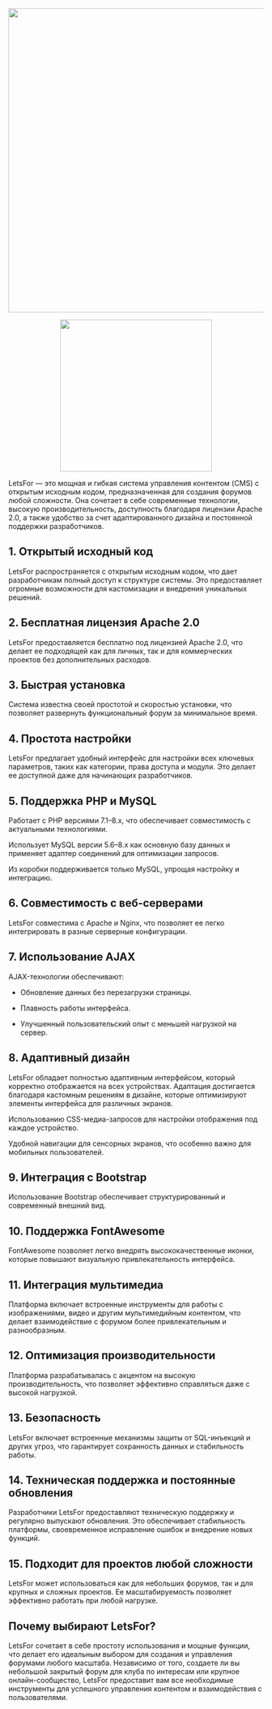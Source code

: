 <p align="center"><img src="https://i.postimg.cc/G3x22yth/welcomeback.png" width="600"></p>
<center><img src="https://i.postimg.cc/TYvV8mSd/cg6df87h76d89dfs7g6gdf8h.png" width="300"></center>

LetsFor — это мощная и гибкая система управления контентом (CMS) с открытым исходным кодом, предназначенная для создания форумов любой сложности. Она сочетает в себе современные технологии, высокую производительность, доступность благодаря лицензии Apache 2.0, а также удобство за счет адаптированного дизайна и постоянной поддержки разработчиков.

## 1. Открытый исходный код

LetsFor распространяется с открытым исходным кодом, что дает разработчикам полный доступ к структуре системы. Это предоставляет огромные возможности для кастомизации и внедрения уникальных решений.

## 2. Бесплатная лицензия Apache 2.0

LetsFor предоставляется бесплатно под лицензией Apache 2.0, что делает ее подходящей как для личных, так и для коммерческих проектов без дополнительных расходов.

## 3. Быстрая установка

Система известна своей простотой и скоростью установки, что позволяет развернуть функциональный форум за минимальное время.

## 4. Простота настройки

LetsFor предлагает удобный интерфейс для настройки всех ключевых параметров, таких как категории, права доступа и модули. Это делает ее доступной даже для начинающих разработчиков.

## 5. Поддержка PHP и MySQL

Работает с PHP версиями 7.1–8.x, что обеспечивает совместимость с актуальными технологиями.

Использует MySQL версии 5.6–8.x как основную базу данных и применяет адаптер соединений для оптимизации запросов.

Из коробки поддерживается только MySQL, упрощая настройку и интеграцию.

## 6. Совместимость с веб-серверами

LetsFor совместима с Apache и Nginx, что позволяет ее легко интегрировать в разные серверные конфигурации.

## 7. Использование AJAX

AJAX-технологии обеспечивают:

- Обновление данных без перезагрузки страницы.

- Плавность работы интерфейса.

- Улучшенный пользовательский опыт с меньшей нагрузкой на сервер.

## 8. Адаптивный дизайн

LetsFor обладает полностью адаптивным интерфейсом, который корректно отображается на всех устройствах. Адаптация достигается благодаря кастомным решениям в дизайне, которые оптимизируют элементы интерфейса для различных экранов.

Использованию CSS-медиа-запросов для настройки отображения под каждое устройство.

Удобной навигации для сенсорных экранов, что особенно важно для мобильных пользователей.

## 9. Интеграция с Bootstrap

Использование Bootstrap обеспечивает структурированный и современный внешний вид.

## 10. Поддержка FontAwesome

FontAwesome позволяет легко внедрять высококачественные иконки, которые повышают визуальную привлекательность интерфейса.

## 11. Интеграция мультимедиа

Платформа включает встроенные инструменты для работы с изображениями, видео и другим мультимедийным контентом, что делает взаимодействие с форумом более привлекательным и разнообразным.

## 12. Оптимизация производительности

Платформа разрабатывалась с акцентом на высокую производительность, что позволяет эффективно справляться даже с высокой нагрузкой.

## 13. Безопасность

LetsFor включает встроенные механизмы защиты от SQL-инъекций и других угроз, что гарантирует сохранность данных и стабильность работы.

## 14. Техническая поддержка и постоянные обновления

Разработчики LetsFor предоставляют техническую поддержку и регулярно выпускают обновления. Это обеспечивает стабильность платформы, своевременное исправление ошибок и внедрение новых функций.

## 15. Подходит для проектов любой сложности

LetsFor может использоваться как для небольших форумов, так и для крупных и сложных проектов. Ее масштабируемость позволяет эффективно работать при любой нагрузке.

## Почему выбирают LetsFor?

LetsFor сочетает в себе простоту использования и мощные функции, что делает его идеальным выбором для создания и управления форумами любого масштаба. Независимо от того, создаете ли вы небольшой закрытый форум для клуба по интересам или крупное онлайн-сообщество, LetsFor предоставит вам все необходимые инструменты для успешного управления контентом и взаимодействия с пользователями.
